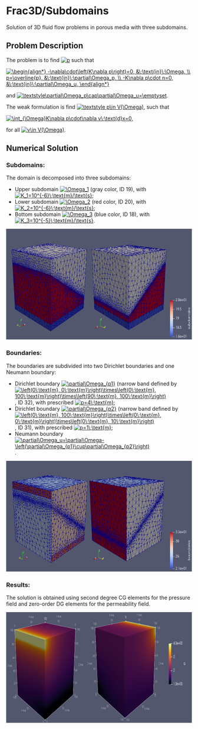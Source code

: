 # Frac3D/Subdomains

Solution of 3D fluid flow problems in porous media with three subdomains.

## Problem Description

The problem is to find <a href="https://www.codecogs.com/eqnedit.php?latex=p" target="_blank"><img src="https://latex.codecogs.com/gif.latex?p" title="p" /></a> such that

<a href="https://www.codecogs.com/eqnedit.php?latex=\begin{align*}&space;-\nabla\cdot\left(K\nabla&space;p\right)=0,&space;&\;\text{in}\;\Omega,&space;\\&space;p=\overline{p},&space;&\;\text{in}\;\partial\Omega_p,&space;\\&space;-K\nabla&space;p\cdot&space;n=0,&space;&\;\text{in}\;\partial\Omega_u,&space;\end{align*}" target="_blank"><img src="https://latex.codecogs.com/gif.latex?\begin{align*}&space;-\nabla\cdot\left(K\nabla&space;p\right)=0,&space;&\;\text{in}\;\Omega,&space;\\&space;p=\overline{p},&space;&\;\text{in}\;\partial\Omega_p,&space;\\&space;-K\nabla&space;p\cdot&space;n=0,&space;&\;\text{in}\;\partial\Omega_u,&space;\end{align*}" title="\begin{align*} -\nabla\cdot\left(K\nabla p\right)=0, &\;\text{in}\;\Omega, \\ p=\overline{p}, &\;\text{in}\;\partial\Omega_p, \\ -K\nabla p\cdot n=0, &\;\text{in}\;\partial\Omega_u, \end{align*}" /></a>

and <a href="https://www.codecogs.com/eqnedit.php?latex=\inline&space;\textstyle\partial\Omega_p\cap\partial\Omega_u=\emptyset" target="_blank"><img src="https://latex.codecogs.com/gif.latex?\inline&space;\textstyle\partial\Omega_p\cap\partial\Omega_u=\emptyset" title="\textstyle\partial\Omega_p\cap\partial\Omega_u=\emptyset" /></a>.

The weak formulation is find <a href="https://www.codecogs.com/eqnedit.php?latex=\inline&space;\textstyle&space;p\in&space;V(\Omega)" target="_blank"><img src="https://latex.codecogs.com/gif.latex?\inline&space;\textstyle&space;p\in&space;V(\Omega)" title="\textstyle p\in V(\Omega)" /></a>, such that

<a href="https://www.codecogs.com/eqnedit.php?latex=\int_{\Omega}K\nabla&space;p\cdot\nabla&space;v\;\text{d}x=0," target="_blank"><img src="https://latex.codecogs.com/gif.latex?\int_{\Omega}K\nabla&space;p\cdot\nabla&space;v\;\text{d}x=0," title="\int_{\Omega}K\nabla p\cdot\nabla v\;\text{d}x=0," /></a>

for all <a href="https://www.codecogs.com/eqnedit.php?latex=\inline&space;v\in&space;V(\Omega)" target="_blank"><img src="https://latex.codecogs.com/gif.latex?\inline&space;v\in&space;V(\Omega)" title="v\in V(\Omega)" /></a>.

## Numerical Solution

### Subdomains:

The domain is decomposed into three subdomains:
- Upper subdomain <a href="https://www.codecogs.com/eqnedit.php?latex=\inline&space;\Omega_1" target="_blank"><img src="https://latex.codecogs.com/gif.latex?\inline&space;\Omega_1" title="\Omega_1" /></a> (gray color, ID 19), with <a href="https://www.codecogs.com/eqnedit.php?latex=\inline&space;K_1=10^{-6}\;\text{m}/\text{s}" target="_blank"><img src="https://latex.codecogs.com/gif.latex?\inline&space;K_1=10^{-6}\;\text{m}/\text{s}" title="K_1=10^{-6}\;\text{m}/\text{s}" /></a>;
- Lower subdomain <a href="https://www.codecogs.com/eqnedit.php?latex=\inline&space;\Omega_2" target="_blank"><img src="https://latex.codecogs.com/gif.latex?\inline&space;\Omega_2" title="\Omega_2" /></a> (red color, ID 20), with <a href="https://www.codecogs.com/eqnedit.php?latex=\inline&space;K_2=10^{-6}\;\text{m}/\text{s}" target="_blank"><img src="https://latex.codecogs.com/gif.latex?\inline&space;K_2=10^{-6}\;\text{m}/\text{s}" title="K_2=10^{-6}\;\text{m}/\text{s}" /></a>;
- Bottom subdomain <a href="https://www.codecogs.com/eqnedit.php?latex=\inline&space;\Omega_3" target="_blank"><img src="https://latex.codecogs.com/gif.latex?\inline&space;\Omega_3" title="\Omega_3" /></a> (blue color, ID 18), with <a href="https://www.codecogs.com/eqnedit.php?latex=\inline&space;K_3=10^{-5}\;\text{m}/\text{s}" target="_blank"><img src="https://latex.codecogs.com/gif.latex?\inline&space;K_3=10^{-5}\;\text{m}/\text{s}" title="K_3=10^{-5}\;\text{m}/\text{s}" /></a>.

<p float="left">
	<img src="figs/Subdomains.png" alt="subdomains" height=300/>
</p>

### Boundaries:

The boundaries are subdivided into two Dirichlet boundaries and one Neumann boundary:
- Dirichlet boundary <a href="https://www.codecogs.com/eqnedit.php?latex=\inline&space;\partial\Omega_{p1}" target="_blank"><img src="https://latex.codecogs.com/gif.latex?\inline&space;\partial\Omega_{p1}" title="\partial\Omega_{p1}" /></a> (narrow band defined by <a href="https://www.codecogs.com/eqnedit.php?latex=\inline&space;\left(0\;\text{m},&space;0\;\text{m}\right)\times\left(0\;\text{m},&space;100\;\text{m}\right)\times\left(90\;\text{m},&space;100\;\text{m}\right)" target="_blank"><img src="https://latex.codecogs.com/gif.latex?\inline&space;\left(0\;\text{m},&space;0\;\text{m}\right)\times\left(0\;\text{m},&space;100\;\text{m}\right)\times\left(90\;\text{m},&space;100\;\text{m}\right)" title="\left(0\;\text{m}, 0\;\text{m}\right)\times\left(0\;\text{m}, 100\;\text{m}\right)\times\left(90\;\text{m}, 100\;\text{m}\right)" /></a>, ID 32), with prescribed <a href="https://www.codecogs.com/eqnedit.php?latex=\inline&space;p=4\;\text{m}" target="_blank"><img src="https://latex.codecogs.com/gif.latex?\inline&space;p=4\;\text{m}" title="p=4\;\text{m}" /></a>;
- Dirichlet boundary <a href="https://www.codecogs.com/eqnedit.php?latex=\inline&space;\partial\Omega_{p2}" target="_blank"><img src="https://latex.codecogs.com/gif.latex?\inline&space;\partial\Omega_{p2}" title="\partial\Omega_{p2}" /></a> (narrow band defined by <a href="https://www.codecogs.com/eqnedit.php?latex=\inline&space;\left(0\;\text{m},&space;100\;\text{m}\right)\times\left(0\;\text{m},&space;0\;\text{m}\right)\times\left(0\;\text{m},&space;10\;\text{m}\right)" target="_blank"><img src="https://latex.codecogs.com/gif.latex?\inline&space;\left(0\;\text{m},&space;100\;\text{m}\right)\times\left(0\;\text{m},&space;0\;\text{m}\right)\times\left(0\;\text{m},&space;10\;\text{m}\right)" title="\left(0\;\text{m}, 100\;\text{m}\right)\times\left(0\;\text{m}, 0\;\text{m}\right)\times\left(0\;\text{m}, 10\;\text{m}\right)" /></a>, ID 31), with prescribed <a href="https://www.codecogs.com/eqnedit.php?latex=\inline&space;p=1\;\text{m}" target="_blank"><img src="https://latex.codecogs.com/gif.latex?\inline&space;p=1\;\text{m}" title="p=1\;\text{m}" /></a>;
- Neumann boundary <a href="https://www.codecogs.com/eqnedit.php?latex=\inline&space;\partial\Omega_u=\partial\Omega-\left(\partial\Omega_{p1}\cup\partial\Omega_{p2}\right)" target="_blank"><img src="https://latex.codecogs.com/gif.latex?\inline&space;\partial\Omega_u=\partial\Omega-\left(\partial\Omega_{p1}\cup\partial\Omega_{p2}\right)" title="\partial\Omega_u=\partial\Omega-\left(\partial\Omega_{p1}\cup\partial\Omega_{p2}\right)" /></a>.

<p float="left">
	<img src="figs/Boundaries.png" alt="boundaries" height=300/>
</p>

### Results:

The solution is obtained using second degree CG elements for the pressure field and zero-order DG elements for the permeability field.

<p float="left">
	<img src="figs/Solution.png" alt="solution" height=300/>
</p>